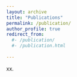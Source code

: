 ```yaml
---
layout: archive
title: "Publications"
permalink: /publication/
author_profile: true
redirect_from: 
  #- /publication/
  #- /publication.html
  
---
```


xx.